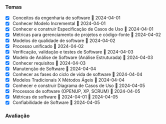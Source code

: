 ### Temas
 - [x] Conceitos da engenharia de software 📅 2024-04-01
 - [x] Conhecer Modelo Incremental 📅 2024-04-01
 - [x] Conhecer e construir Especificação de Casos de Uso 📅 2024-04-01
 - [x] Métricas para gerenciamento de projetos e código-fonte 📅 2024-04-02
 - [x] Modelos de qualidade de software 📅 2024-04-02
 - [x] Processo unificado 📅 2024-04-02
 - [x] Verificação, validação e testes de Software 📅 2024-04-03
 - [x] Modelo de Análise de Software (Análise Estruturada) 📅 2024-04-03
 - [x] Conhecer requisitos 📅 2024-04-03
 - [x] Manutenção de Software 📅 2024-04-04
 - [x] Conhecer as fases do ciclo de vida de software 📅 2024-04-04
 - [x] Modelos Tradicionais X Métodos Ágeis 📅 2024-04-04
 - [x] Conhecer e construir Diagrama de Casos de Uso 📅 2024-04-05
 - [x] Processos de software (OPENUP, XP, SCRUM) 📅 2024-04-05
 - [x] Métricas de software 📅 2024-04-01 📅 2024-04-05
 - [x] Confiabilidade de Software  📅 2024-04-05

### Avaliação
